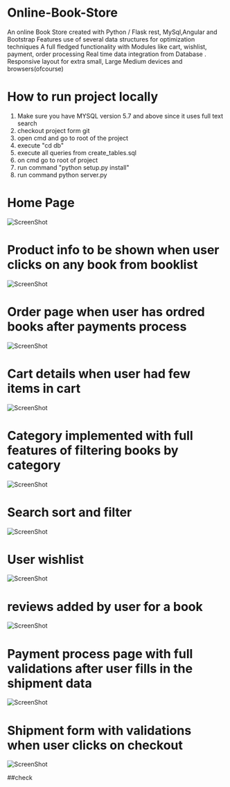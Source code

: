 # Online-Book-Store
An online Book Store created with Python / Flask rest, MySql,Angular and Bootstrap 
Features
use of several data structures for optimization techniques
A full fledged functionality with Modules like cart, wishlist, payment, order processing 
Real time data integration from Database .
Responsive layout for extra small, Large Medium devices and browsers(ofcourse)
# How to run project locally
1. Make sure you have MYSQL version 5.7 and above since it uses full text search
2. checkout project form git 
3. open cmd and go to root of the project
4. execute "cd db"
5. execute all queries from create_tables.sql
6. on cmd go to root of project 
7. run command "python setup.py install"
8. run command python server.py


# Home Page
![ScreenShot](https://raw.github.com/siddhiparkar151992/Online-Book-Store/master/screenshots/Home.png)


# Product info to be shown when user clicks on any book from booklist
![ScreenShot](https://raw.github.com/siddhiparkar151992/Online-Book-Store/master/screenshots/product-info.png)

# Order page when user has ordred books after payments process
![ScreenShot](https://raw.github.com/siddhiparkar151992/Online-Book-Store/master/screenshots/orderlist.png)

# Cart details when user had few items in cart
![ScreenShot](https://raw.github.com/siddhiparkar151992/Online-Book-Store/master/screenshots/cart-page.png)

# Category implemented with full features of filtering books by category
![ScreenShot](https://raw.github.com/siddhiparkar151992/Online-Book-Store/master/screenshots/category.png)

# Search sort and filter 
![ScreenShot](https://raw.github.com/siddhiparkar151992/Online-Book-Store/master/screenshots/sortsearch.png)

# User wishlist 
![ScreenShot](https://raw.github.com/siddhiparkar151992/Online-Book-Store/master/screenshots/wishlist.png)

# reviews added by user for a book
![ScreenShot](https://raw.github.com/siddhiparkar151992/Online-Book-Store/master/screenshots/reviews.png)

# Payment process page with full validations after user fills in the shipment data  
![ScreenShot](https://raw.github.com/siddhiparkar151992/Online-Book-Store/master/screenshots/payment.png)

# Shipment form with validations when user clicks on checkout 
![ScreenShot](https://raw.github.com/siddhiparkar151992/Online-Book-Store/master/screenshots/shipment.png)































































































##check
